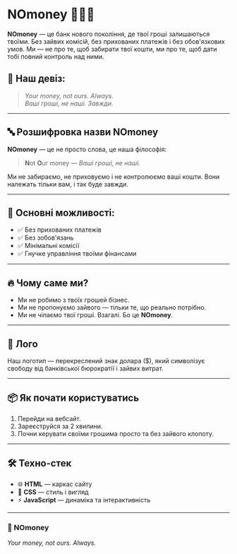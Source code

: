 # NOmoney 🏦❌💸

**NOmoney** — це банк нового покоління, де твої гроші залишаються твоїми. Без зайвих комісій, без прихованих платежів і без обов'язкових умов. Ми — не про те, щоб забирати твої кошти, ми про те, щоб дати тобі повний контроль над ними.

## 📜 Наш девіз:
> *Your money, not ours. Always.*  
> *Ваші гроші, не наші. Завжди.*

---

## 🔤 Розшифровка назви **NOmoney**

**NOmoney** — це не просто слова, це наша філософія:

> **N**ot **O**ur money — *Ваші гроші, не наші.*

Ми не забираємо, не приховуємо і не контролюємо ваші кошти. Вони належать тільки вам, і так буде завжди.

---

## 🚀 Основні можливості:
- ✅ Без прихованих платежів
- ✅ Без зобов'язань
- ✅ Мінімальні комісії
- ✅ Гнучке управління твоїми фінансами

---

## 🔥 Чому саме ми?
- Ми не робимо з твоїх грошей бізнес.
- Ми не пропонуємо зайвого — тільки те, що реально потрібно.
- Ми не чіпаємо твої гроші. Взагалі. Бо це **NOmoney**.

---

## 🖤 Лого
Наш логотип — перекреслений знак долара ($), який символізує свободу від банківської бюрократії і зайвих витрат.

---

## 📦 Як почати користуватись
1. Перейди на вебсайт.
2. Зареєструйся за 2 хвилини.
3. Почни керувати своїми грошима просто та без зайвого клопоту.

---

## 🛠️ Техно-стек
- 🌐 **HTML** — каркас сайту
- 🎨 **CSS** — стиль і вигляд
- ⚡ **JavaScript** — динаміка та інтерактивність

---

### 🏦 NOmoney  
*Your money, not ours. Always.*

